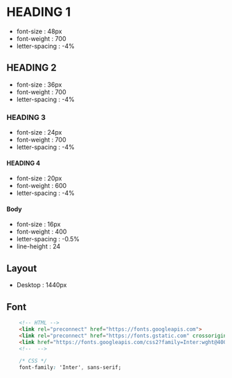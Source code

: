 # HEADING 1

- font-size : 48px
- font-weight : 700
- letter-spacing : -4%

## HEADING 2

- font-size : 36px
- font-weight : 700
- letter-spacing : -4%

### HEADING 3

- font-size : 24px
- font-weight : 700
- letter-spacing : -4%

#### HEADING 4

- font-size : 20px
- font-weight : 600
- letter-spacing : -4%

#### Body
- font-size : 16px
- font-weight : 400
- letter-spacing : -0.5%
- line-height : 24

## Layout

- Desktop : 1440px

## Font

``` html
    <!-- HTML -->
    <link rel="preconnect" href="https://fonts.googleapis.com">
    <link rel="preconnect" href="https://fonts.gstatic.com" crossorigin>
    <link href="https://fonts.googleapis.com/css2?family=Inter:wght@400;500;600;700&display=swap" rel="stylesheet">
    <!--  -->
```

``` css
    /* CSS */
    font-family: 'Inter', sans-serif;
```